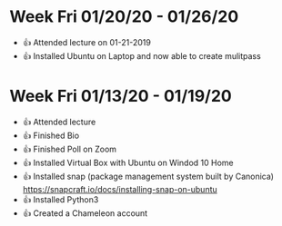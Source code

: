 # Week Fri 01/20/20 - 01/26/20

* :+1: Attended lecture on 01-21-2019
* :+1: Installed Ubuntu on Laptop and now able to create mulitpass 





# Week Fri 01/13/20 - 01/19/20

* :+1: Attended lecture
* :+1: Finished Bio
* :+1: Finished Poll on Zoom
* :+1: Installed Virtual Box with Ubuntu on Windod 10 Home
* :+1: Installed snap (package management system built by Canonica) https://snapcraft.io/docs/installing-snap-on-ubuntu
* :+1: Installed Python3
* :+1: Created a Chameleon account


